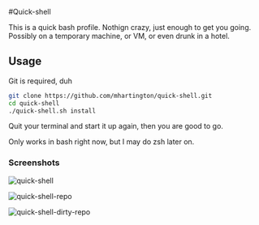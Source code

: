 #Quick-shell

This is a quick bash profile.
Nothign crazy, just enough to get you going.
Possibly on a temporary machine, or VM, or even drunk in a hotel.


## Usage

Git is required, duh

```bash
git clone https://github.com/mhartington/quick-shell.git
cd quick-shell
./quick-shell.sh install
```

Quit your terminal and start it up again, then you are good to go.

Only works in bash right now, but I may do zsh later on.

### Screenshots


![quick-shell](https://raw.githubusercontent.com/mhartington/quick-shell/master/quick-shell.png)


![quick-shell-repo](https://raw.githubusercontent.com/mhartington/quick-shell/master/quick-shell-repo.png)


![quick-shell-dirty-repo](https://raw.githubusercontent.com/mhartington/quick-shell/master/quick-shell-dirty-repo.png)
